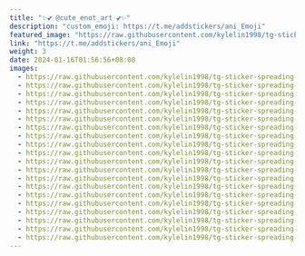 ```yaml
---
title: "✨💕 @cute_enot_art 💕✨"
description: "custom_emoji: https://t.me/addstickers/ani_Emoji"
featured_image: "https://raw.githubusercontent.com/kylelin1998/tg-sticker-spreading-worldwide-images/main/img/62f2320b-4798-43b8-88f7-0d99d31c3d4f.jpg"
link: "https://t.me/addstickers/ani_Emoji"
weight: 3
date: 2024-01-16T01:56:56+08:00
images:
  - https://raw.githubusercontent.com/kylelin1998/tg-sticker-spreading-worldwide-images/main/img/62f2320b-4798-43b8-88f7-0d99d31c3d4f.jpg
  - https://raw.githubusercontent.com/kylelin1998/tg-sticker-spreading-worldwide-images/main/img/d76c78c4-e0f2-4a34-b7b4-50e1728c12f3.jpg
  - https://raw.githubusercontent.com/kylelin1998/tg-sticker-spreading-worldwide-images/main/img/39ba3781-c0ec-4c3a-93bc-c0bcfb99e06e.jpg
  - https://raw.githubusercontent.com/kylelin1998/tg-sticker-spreading-worldwide-images/main/img/9cf07964-439d-4fd1-8dbf-35be358ad977.jpg
  - https://raw.githubusercontent.com/kylelin1998/tg-sticker-spreading-worldwide-images/main/img/8fabaedb-3b68-4820-bbd8-515b85ad39c9.jpg
  - https://raw.githubusercontent.com/kylelin1998/tg-sticker-spreading-worldwide-images/main/img/8f55e99f-1958-4be2-84c8-388483bba08d.jpg
  - https://raw.githubusercontent.com/kylelin1998/tg-sticker-spreading-worldwide-images/main/img/db59ff98-1820-4e49-9550-b45d4d070b26.jpg
  - https://raw.githubusercontent.com/kylelin1998/tg-sticker-spreading-worldwide-images/main/img/7e1f440c-418a-4166-8f4c-dc9ab76f16ca.jpg
  - https://raw.githubusercontent.com/kylelin1998/tg-sticker-spreading-worldwide-images/main/img/b2a43b22-d226-444d-af44-8bde58d94a74.jpg
  - https://raw.githubusercontent.com/kylelin1998/tg-sticker-spreading-worldwide-images/main/img/124b86fa-737e-4a91-9546-c8531cf35c7a.jpg
  - https://raw.githubusercontent.com/kylelin1998/tg-sticker-spreading-worldwide-images/main/img/4c7194c0-e808-4bf2-b789-824319d34a0f.jpg
  - https://raw.githubusercontent.com/kylelin1998/tg-sticker-spreading-worldwide-images/main/img/4aca54fa-31a1-40e8-88e4-21938a889945.jpg
  - https://raw.githubusercontent.com/kylelin1998/tg-sticker-spreading-worldwide-images/main/img/7fd89776-07df-4af6-9e32-ecc2041fbe05.jpg
  - https://raw.githubusercontent.com/kylelin1998/tg-sticker-spreading-worldwide-images/main/img/27ba4cf6-5bb9-4af7-a930-b9e762772ecd.jpg
  - https://raw.githubusercontent.com/kylelin1998/tg-sticker-spreading-worldwide-images/main/img/b470f11f-5b8f-4372-b656-98607ca38e6f.jpg
  - https://raw.githubusercontent.com/kylelin1998/tg-sticker-spreading-worldwide-images/main/img/b00f0917-135b-4efa-90ab-6a4c840a80bc.jpg
  - https://raw.githubusercontent.com/kylelin1998/tg-sticker-spreading-worldwide-images/main/img/5717bbce-400d-4666-a8d5-c7975a459175.jpg
  - https://raw.githubusercontent.com/kylelin1998/tg-sticker-spreading-worldwide-images/main/img/81ef2514-1beb-4b38-9ea7-5ca15f3366b1.jpg
  - https://raw.githubusercontent.com/kylelin1998/tg-sticker-spreading-worldwide-images/main/img/7ca57787-858e-45fb-bbb6-14c76e0377b7.jpg
  - https://raw.githubusercontent.com/kylelin1998/tg-sticker-spreading-worldwide-images/main/img/8fcbf9a7-cf46-4610-b195-a757ea6d1ca0.jpg
---
```

